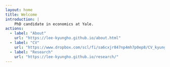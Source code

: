 ```yaml
---
layout: home
title: Welcome
introduction: |
    PhD candidate in economics at Yale.
actions:
  - label: "About"
    url: "https://lee-kyungho.github.io/about.html"
  - label: "CV"
    url: "https://www.dropbox.com/scl/fi/sa6cxjr847np4mh7p0ep8/CV_kyungholee_Aug2024.pdf?rlkey=pqicemaim2ad2wq6mzbi1o44n&st=qntvkhgt&dl=0"
  - label: "Research"
    url: "https://lee-kyungho.github.io/research/"
---
```

